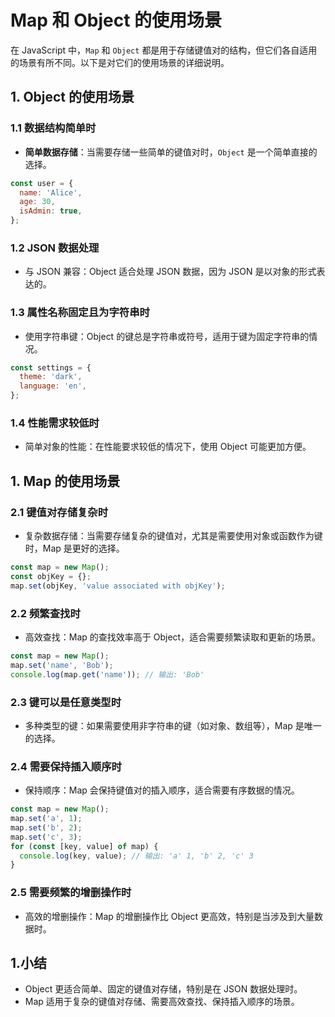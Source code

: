 # Map 和 Object 的使用场景

在 JavaScript 中，`Map` 和 `Object` 都是用于存储键值对的结构，但它们各自适用的场景有所不同。以下是对它们的使用场景的详细说明。

## 1. Object 的使用场景

### 1.1 数据结构简单时

- **简单数据存储**：当需要存储一些简单的键值对时，`Object` 是一个简单直接的选择。

```js
const user = {
  name: 'Alice',
  age: 30,
  isAdmin: true,
};
```

### 1.2 JSON 数据处理

- 与 JSON 兼容：Object 适合处理 JSON 数据，因为 JSON 是以对象的形式表达的。

### 1.3 属性名称固定且为字符串时

- 使用字符串键：Object 的键总是字符串或符号，适用于键为固定字符串的情况。

```js
const settings = {
  theme: 'dark',
  language: 'en',
};
```

### 1.4 性能需求较低时

- 简单对象的性能：在性能要求较低的情况下，使用 Object 可能更加方便。

## 1. Map 的使用场景

### 2.1 键值对存储复杂时

- 复杂数据存储：当需要存储复杂的键值对，尤其是需要使用对象或函数作为键时，Map 是更好的选择。

```js
const map = new Map();
const objKey = {};
map.set(objKey, 'value associated with objKey');
```

### 2.2 频繁查找时

- 高效查找：Map 的查找效率高于 Object，适合需要频繁读取和更新的场景。

```js
const map = new Map();
map.set('name', 'Bob');
console.log(map.get('name')); // 输出: 'Bob'
```

### 2.3 键可以是任意类型时

- 多种类型的键：如果需要使用非字符串的键（如对象、数组等），Map 是唯一的选择。

### 2.4 需要保持插入顺序时

- 保持顺序：Map 会保持键值对的插入顺序，适合需要有序数据的情况。

```js
const map = new Map();
map.set('a', 1);
map.set('b', 2);
map.set('c', 3);
for (const [key, value] of map) {
  console.log(key, value); // 输出: 'a' 1, 'b' 2, 'c' 3
}
```

### 2.5 需要频繁的增删操作时

- 高效的增删操作：Map 的增删操作比 Object 更高效，特别是当涉及到大量数据时。

## 1.小结

- Object 更适合简单、固定的键值对存储，特别是在 JSON 数据处理时。
- Map 适用于复杂的键值对存储、需要高效查找、保持插入顺序的场景。
